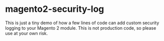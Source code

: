 # magento2-security-log
This is just a tiny demo of how a few lines of code can add custom security logging to your Magento 2 module. This is not production code, so please use at your own risk. 

